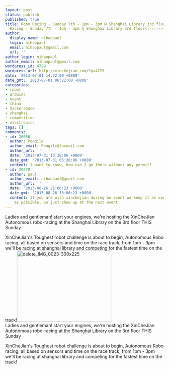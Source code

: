 ```yaml
---
layout: post
status: publish
published: true
title: Robo Racing - Sunday 7th - 1pm - 3pm @ Shanghai Library 3rd floor | Robo
  Racing - Sunday 7th - 1pm - 3pm @ Shanghai Library 3rd floor<!--:-->
author:
  display_name: nihaopaul
  login: nihaopaul
  email: nihaopaul@gmail.com
  url: ''
author_login: nihaopaul
author_email: nihaopaul@gmail.com
wordpress_id: 4729
wordpress_url: http://xinchejian.com/?p=4729
date: '2013-07-01 14:22:00 +0800'
date_gmt: '2013-07-01 06:22:00 +0800'
categories:
- robot
- arduino
- event
- china
- hackerspace
- shanghai
- competition
- electronics
tags: []
comments:
- id: 20056
  author: Peagile
  author_email: Peagile@foxmail.com
  author_url: ''
  date: '2013-07-31 13:28:06 +0800'
  date_gmt: '2013-07-31 05:28:06 +0800'
  content: I want to know, how can I go there without any permit?
- id: 20270
  author: paul
  author_email: nihaopaul@gmail.com
  author_url: ''
  date: '2013-08-26 21:06:23 +0800'
  date_gmt: '2013-08-26 13:06:23 +0800'
  content: If you are with xinchejian during an event we keep it as open and as accessible
    as possible. So just show up at the next event
---
```

<p><!--:zh-->Ladies and gentleman! start your engines, we're hosting the XinCheJian Autonomous robo-racing at the Shanghai Library on the 3rd floor THIS Sunday</p>
<p>XinCheJian's Toughest robot challenge is about to begin, Autonomous Robo racing, all based on sensors and time on the race track, from 1pm - 3pm we'll be racing at shanghai library and competing for the fastest time on the track!<!--:--><!--:en--><a href="http://xinchejian.com/wp-content/uploads/2013/07/delete_IMG_0023-300x225.jpg"><img src="http://xinchejian.com/wp-content/uploads/2013/07/delete_IMG_0023-300x225.jpg" alt="delete_IMG_0023-300x225" width="300" height="225" class="alignnone size-full wp-image-4971" /></a><br />
Ladies and gentleman! start your engines, we're hosting the XinCheJian Autonomous robo-racing at the Shanghai Library on the 3rd floor THIS Sunday</p>
<p>XinCheJian's Toughest robot challenge is about to begin, Autonomous Robo racing, all based on sensors and time on the race track, from 1pm - 3pm we'll be racing at shanghai library and competing for the fastest time on the track!<!--:--></p>
